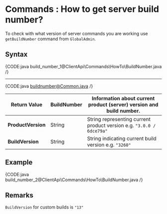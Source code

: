 # Commands : How to get server build number?

To check with what version of server commands you are working use `getBuildNumber` command from `GlobalAdmin`.

## Syntax

{CODE:java build_number_1@ClientApi\Commands\HowTo\BuildNumber.java /}

<hr />

{CODE:java buildnumber@Common.java /}

| Return Value | BuildNumber | Information about current product (server) version and build number. |
| ------------- | ------------- | ----- |
| **ProductVersion** | String | String representing current product version e.g. `"3.0.0 / 6dce79a"` |
| **BuildVersion** | String | String indicating current build version e.g. `"3260"` |

## Example

{CODE:java build_number_2@ClientApi\Commands\HowTo\BuildNumber.java /}

## Remarks

`BuildVersion` for custom builds is `"13"`
